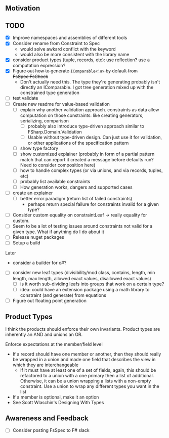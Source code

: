 ﻿
## Motivation


## TODO
- [x] Improve namespaces and assemblies of different tools
- [x] Consider rename from Constraint to Spec
  - would solve awkard conflict with the keyword
  - would also be more consistent with the library name
- [x] consider product types (tuple, records, etc): use reflection? use a computation expression? 
- [x] ~~Figure out how to generate `IComparable<'a>` by default from FsSpec.FsCheck~~
  - Don't actually need this. The type they're generating probably isn't directly an IComparable. I got tree generation mixed up with the constrained type generation
- [ ] test validate
- [ ] Create new readme for value-based validation
  - [ ] explain why another validation approach. constraints as data allow computation on those constraints: like creating generators, serializing, comparison
    - [ ] probably also introduce type-driven approach similar to FSharp.Domain.Validation
    - [ ] Usable without type-driven design. Can just use it for validation, or other applications of the specification pattern
  - [ ] show type factory
  - [ ] show customized explainer (probably in form of a partial pattern match that can report it created a message before defaults run? Need to consider composition here)
  - [ ] how to handle complex types (or via unions, and via records, tuples, etc)
  - [ ] probably list available constraints
  - [ ] How generation works, dangers and supported cases
- [ ] create an explainer
  - [ ] better error paradigm (return list of failed constraints)
      - perhaps return special failure for constraints invalid for a given type?
- [ ] Consider custom equality on constraintLeaf -> really equality for custom. 
- [ ] Seem to be a lot of testing issues around constraints not valid for a given type. What if anything do I do about it
- [ ] Release nuget packages
- [ ] Setup a build

Later
- consider a builder for c#?
- [ ] consider new leaf types (divisibility/mod class, contains, length, min length, max length, allowed exact values, disallowed exact values)
  - [ ] is it worth sub-dividing leafs into groups that work on a certain type?
  - [ ] idea: could have an extension package using a math library to constraint (and generate) from equations
- [ ] Figure out floating point generation 

## Product Types
I think the products should enforce their own invariants. Product types are inherently an AND and unions an OR. 

Enforce expectations at the member/field level
- If a record should have one member or another, then they should really be wrapped in a union and made one field that describes the view in which they are interchangeable
  - If it must have at least one of a set of fields, again, this should be refactored to a union with a one primary then a list of additional. Otherwise, it can be a union wrapping a lists with a non-empty constraint. Use a union to wrap any different types you want in the list
- If a member is optional, make it an option
- See Scott Wlaschin's Designing With Types

## Awareness and Feedback
- [ ] Consider posting FsSpec to F# slack